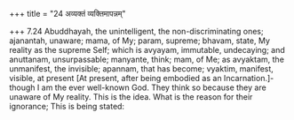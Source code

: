 +++
title = "24 अव्यक्तं व्यक्तिमापन्नम्"

+++
7.24 Abuddhayah, the unintelligent, the non-discriminating ones;
ajanantah, unaware; mama, of My; param, supreme; bhavam, state, My
reality as the supreme Self; which is avyayam, immutable, undecaying;
and anuttanam, unsurpassable; manyante, think; mam, of Me; as avyaktam,
the unmanifest, the invisible; apannam, that has become; vyaktim,
manifest, visible, at present \[At present, after being embodied as an
Incarnation.\]-though I am the ever well-known God. They think so
because they are unaware of My reality. This is the idea. What is the
reason for their ignorance; This is being stated:
